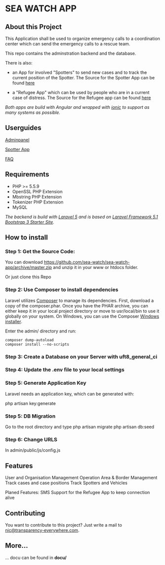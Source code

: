SEA WATCH APP
===================

About this Project
---------------------
This Application shall be used to organize emergency calls to a coordination center which can send the emergency calls to a rescue team.

This repo contains the adminstration backend and the database. 

There is also:

-  an App for involved "Spotters" to send new cases and to track the current position of the Spotter.
The Source for the Spotter App can be found [here](https://github.com/sea-watch/app_spotter)

- a "Refugee App" which can be used by people who are in a current case of distress.
The Source for the Refugee app can be found [here](https://github.com/sea-watch/app_refugee)


*Both apps are build with Angular and wrapped with [ionic](ionicframework.com/) to support as many systems as possible.* 

Userguides
----------------
[Adminpanel](docu/userguide/admin.md)

[Spotter App](docu/userguide/spotter_app.md)

[FAQ](docu/userguide/faq.md)


Requirements
----------------


- PHP >= 5.5.9
- OpenSSL PHP Extension
- Mbstring PHP Extension
- Tokenizer PHP Extension
- MySQL

*The backend is build with [Laravel 5](https://github.com/laravel/laravel) and is based on [Laravel Framework 5.1 Bootstrap 3 Starter Site](https://github.com/mrakodol/Laravel-5-Bootstrap-3-Starter-Site).*

How to install
--------------------

### Step 1: Get the Source Code:

You can download https://github.com/sea-watch/sea-watch-app/archive/master.zip and unzip it in your www or htdocs folder.


Or just clone this Repo
### Step 2: Use Composer to install dependencies

Laravel utilizes [Composer](http://getcomposer.org/) to manage its dependencies. First, download a copy of the composer.phar.
Once you have the PHAR archive, you can either keep it in your local project directory or move to
usr/local/bin to use it globally on your system.
On Windows, you can use the Composer [Windows installer](https://getcomposer.org/Composer-Setup.exe).

Enter the admin/ directory and run:

    composer dump-autoload
    composer install --no-scripts


### Step 3: Create a Database on your Server with uft8_general_ci

### Step 4: Update the .env file to your local settings

### Step 5: Generate Application Key

Laravel needs an application key, which can be generated with:

php artisan key:generate

### Step 5: DB Migration

Go to the root directory and type 
    php artisan migrate
    php artisan db:seed

### Step 6: Change URLS

In
    admin/public/js/config.js


Features
----------
User and Organisation Management
Operation Area & Border Management
Track cases and case positions
Track Spotters and Vehicles

Planed Features:
SMS Support for the Refugee App to keep connection alive







Contributing
---------------

You want to contribute to this project? Just write a mail to nic@transparency-everywhere.com. 



More...
--------
... docu can be found in **docu/**
